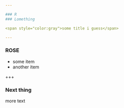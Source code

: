 ```yaml
---

### R
### Lomething

<span style="color:gray">some title i guess</span>

---
```


### ROSE

- some item
- another item

+++

### Next thing

more text
